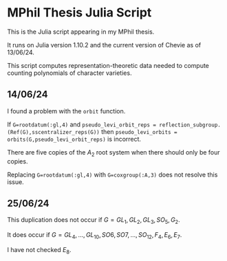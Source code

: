 # MPhil Thesis Julia Script

This is the Julia script appearing in my MPhil thesis. 

It runs on Julia version 1.10.2 and the current version of Chevie as of 13/06/24.

This script computes representation-theoretic data needed to compute counting polynomials of character varieties.

## 14/06/24
I found a problem with the `orbit` function. 

If `G=rootdatum(:gl,4)` and `pseudo_levi_orbit_reps = reflection_subgroup.(Ref(G),sscentralizer_reps(G))` then `pseudo_levi_orbits = orbits(G,pseudo_levi_orbit_reps)` is incorrect. 

There are five copies of the $A_2$ root system when there should only be four copies. 

Replacing `G=rootdatum(:gl,4)` with `G=coxgroup(:A,3)` does not resolve this issue.

## 25/06/24
This duplication does not occur if $G=GL_1,GL_2,GL_3,SO_5, G_2$. 

It does occur if $G=GL_4,\ldots,GL_{10},SO6,SO7,\ldots,SO_{12}, F_4, E_6, E_7$.

I have not checked $E_8$. 

